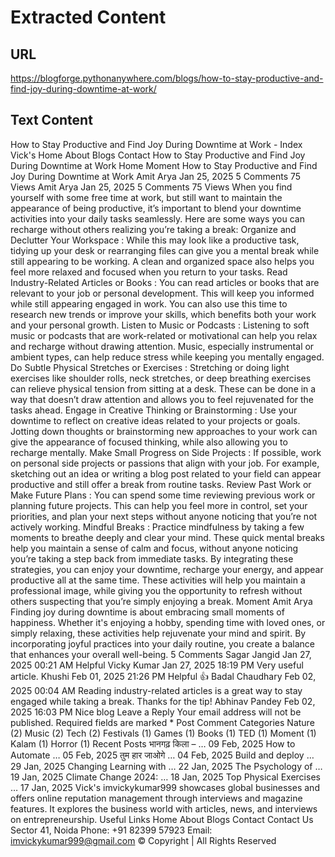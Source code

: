 # Extracted Content

## URL

https://blogforge.pythonanywhere.com/blogs/how-to-stay-productive-and-find-joy-during-downtime-at-work/

## Text Content

How to Stay Productive and Find Joy During Downtime at Work - Index
Vick's
Home
About
Blogs
Contact
How to Stay Productive and Find Joy During Downtime at Work
Home
Moment
How to Stay Productive and Find Joy During Downtime at Work
Amit Arya
Jan 25, 2025
5 Comments
75 Views
Amit Arya
Jan 25, 2025
5 Comments
75 Views
When you find yourself with some free time at work, but still want to maintain the appearance of being productive, it’s important to blend your downtime activities into your daily tasks seamlessly. Here are some ways you can recharge without others realizing you’re taking a break:
Organize and Declutter Your Workspace
: While this may look like a productive task, tidying up your desk or rearranging files can give you a mental break while still appearing to be working. A clean and organized space also helps you feel more relaxed and focused when you return to your tasks.
Read Industry-Related Articles or Books
: You can read articles or books that are relevant to your job or personal development. This will keep you informed while still appearing engaged in work. You can also use this time to research new trends or improve your skills, which benefits both your work and your personal growth.
Listen to Music or Podcasts
: Listening to soft music or podcasts that are work-related or motivational can help you relax and recharge without drawing attention. Music, especially instrumental or ambient types, can help reduce stress while keeping you mentally engaged.
Do Subtle Physical Stretches or Exercises
: Stretching or doing light exercises like shoulder rolls, neck stretches, or deep breathing exercises can relieve physical tension from sitting at a desk. These can be done in a way that doesn’t draw attention and allows you to feel rejuvenated for the tasks ahead.
Engage in Creative Thinking or Brainstorming
: Use your downtime to reflect on creative ideas related to your projects or goals. Jotting down thoughts or brainstorming new approaches to your work can give the appearance of focused thinking, while also allowing you to recharge mentally.
Make Small Progress on Side Projects
: If possible, work on personal side projects or passions that align with your job. For example, sketching out an idea or writing a blog post related to your field can appear productive and still offer a break from routine tasks.
Review Past Work or Make Future Plans
: You can spend some time reviewing previous work or planning future projects. This can help you feel more in control, set your priorities, and plan your next steps without anyone noticing that you’re not actively working.
Mindful Breaks
: Practice mindfulness by taking a few moments to breathe deeply and clear your mind. These quick mental breaks help you maintain a sense of calm and focus, without anyone noticing you’re taking a step back from immediate tasks.
By integrating these strategies, you can enjoy your downtime, recharge your energy, and appear productive all at the same time. These activities will help you maintain a professional image, while giving you the opportunity to refresh without others suspecting that you’re simply enjoying a break.
Moment
Amit Arya
Finding joy during downtime is about embracing small moments of happiness. Whether it's enjoying a hobby, spending time with loved ones, or simply relaxing, these activities help rejuvenate your mind and spirit. By incorporating joyful practices into your daily routine, you create a balance that enhances your overall well-being.
5 Comments
Sagar Jangid
Jan 27, 2025 00:21 AM
Helpful
Vicky Kumar
Jan 27, 2025 18:19 PM
Very useful article.
Khushi
Feb 01, 2025 21:26 PM
Helpful 👍
Badal Chaudhary
Feb 02, 2025 00:04 AM
Reading industry-related articles is a great way to stay engaged while taking a break. Thanks for the tip!
Abhinav Pandey
Feb 02, 2025 16:03 PM
Nice blog
Leave a Reply
Your email address will not be published. Required fields are marked *
Post Comment
Categories
Nature
(2)
Music
(2)
Tech
(2)
Festivals
(1)
Games
(1)
Books
(1)
TED
(1)
Moment
(1)
Kalam
(1)
Horror
(1)
Recent Posts
भानगढ़ किला – …
09 Feb, 2025
How to Automate …
05 Feb, 2025
तुम हार जाओगे …
04 Feb, 2025
Build and deploy …
29 Jan, 2025
Changing Learning with …
22 Jan, 2025
The Psychology of …
19 Jan, 2025
Climate Change 2024: …
18 Jan, 2025
Top Physical Exercises …
17 Jan, 2025
Vick's
imvickykumar999 showcases global businesses and offers online reputation management through interviews and magazine features. It explores the business world with articles, news, and interviews on entrepreneurship.
Useful Links
Home
About
Blogs
Contact
Contact Us
Sector 41, Noida
Phone:
+91 82399 57923
Email:
imvickykumar999@gmail.com
© Copyright
| All Rights Reserved
